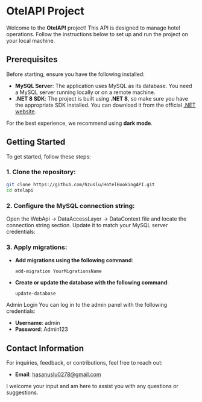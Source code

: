 # OtelAPI Project

Welcome to the **OtelAPI** project! This API is designed to manage hotel operations. Follow the instructions below to set up and run the project on your local machine.

## Prerequisites

Before starting, ensure you have the following installed:

- **MySQL Server**: The application uses MySQL as its database. You need a MySQL server running locally or on a remote machine.
- **.NET 8 SDK**: The project is built using **.NET 8**, so make sure you have the appropriate SDK installed. You can download it from the official [.NET website](https://dotnet.microsoft.com/en-us/download/dotnet/8.0).

For the best experience, we recommend using **dark mode**.

## Getting Started

To get started, follow these steps:

### 1. Clone the repository:
```bash
git clone https://github.com/hzuslu/HotelBookingAPI.git
cd otelapi
  ```

### 2. Configure the MySQL connection string:

Open the WebApi -> DataAccessLayer -> DataContext file and locate the connection string section. Update it to match your MySQL server credentials:

### 3. Apply migrations:

- **Add migrations using the following command**:
    ```
    add-migration YourMigrationsName
    ```
- **Create or update the database with the following command**:
    ```
    update-database
    ```

Admin Login
You can log in to the admin panel with the following credentials:

- **Username**: admin
- **Password**: Admin123

## Contact Information
For inquiries, feedback, or contributions, feel free to reach out:

- **Email**: [hasanuslu0278@gmail.com](mailto:hasanuslu0278@gmail.com)

I welcome your input and am here to assist you with any questions or suggestions.
